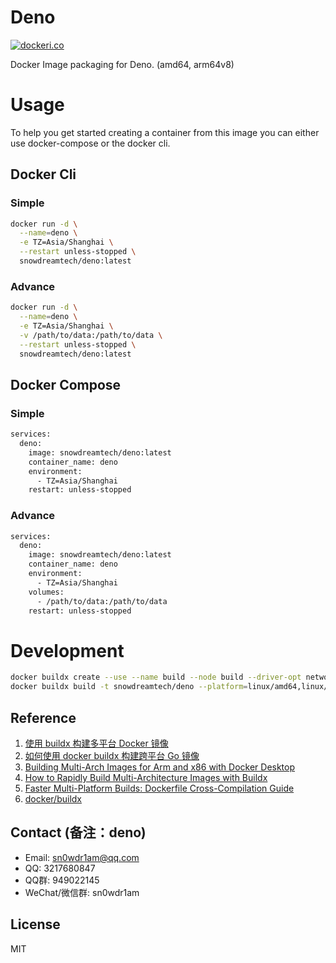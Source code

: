 # Deno

[![dockeri.co](https://dockerico.blankenship.io/image/snowdreamtech/deno)](https://hub.docker.com/r/snowdreamtech/deno)

Docker Image packaging for Deno. (amd64, arm64v8)

# Usage

To help you get started creating a container from this image you can either use docker-compose or the docker cli.

## Docker Cli

### Simple

```bash
docker run -d \
  --name=deno \
  -e TZ=Asia/Shanghai \
  --restart unless-stopped \
  snowdreamtech/deno:latest
```

### Advance

```bash
docker run -d \
  --name=deno \
  -e TZ=Asia/Shanghai \
  -v /path/to/data:/path/to/data \
  --restart unless-stopped \
  snowdreamtech/deno:latest
```

## Docker Compose

### Simple

```bash
services:
  deno:
    image: snowdreamtech/deno:latest
    container_name: deno
    environment:
      - TZ=Asia/Shanghai
    restart: unless-stopped
```

### Advance

```bash
services:
  deno:
    image: snowdreamtech/deno:latest
    container_name: deno
    environment:
      - TZ=Asia/Shanghai
    volumes:
      - /path/to/data:/path/to/data
    restart: unless-stopped
```

# Development

```bash
docker buildx create --use --name build --node build --driver-opt network=host
docker buildx build -t snowdreamtech/deno --platform=linux/amd64,linux/arm64 . --push
```

## Reference

1. [使用 buildx 构建多平台 Docker 镜像](https://icloudnative.io/posts/multiarch-docker-with-buildx/)
1. [如何使用 docker buildx 构建跨平台 Go 镜像](https://waynerv.com/posts/building-multi-architecture-images-with-docker-buildx/#buildx-%E7%9A%84%E8%B7%A8%E5%B9%B3%E5%8F%B0%E6%9E%84%E5%BB%BA%E7%AD%96%E7%95%A5)
1. [Building Multi-Arch Images for Arm and x86 with Docker Desktop](https://www.docker.com/blog/multi-arch-images/)
1. [How to Rapidly Build Multi-Architecture Images with Buildx](https://www.docker.com/blog/how-to-rapidly-build-multi-architecture-images-with-buildx/)
1. [Faster Multi-Platform Builds: Dockerfile Cross-Compilation Guide](https://www.docker.com/blog/faster-multi-platform-builds-dockerfile-cross-compilation-guide/)
1. [docker/buildx](https://github.com/docker/buildx)

## Contact (备注：deno)

* Email: sn0wdr1am@qq.com
* QQ: 3217680847
* QQ群: 949022145
* WeChat/微信群: sn0wdr1am

## License

MIT
